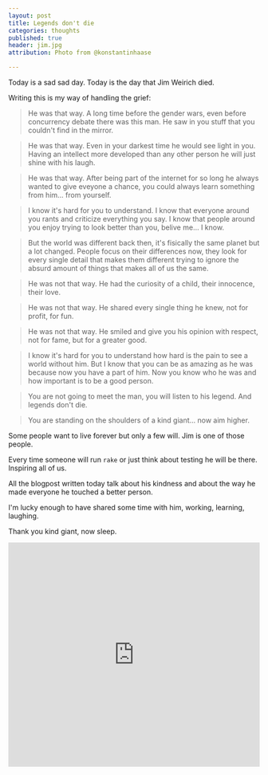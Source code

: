 ```yaml
---
layout: post
title: Legends don't die
categories: thoughts
published: true
header: jim.jpg
attribution: Photo from @konstantinhaase

---
```


Today is a sad sad day. Today is the day that Jim Weirich died.

Writing this is my way of handling the grief:

> He was that way. A long time before the gender wars, even before concurrency
> debate there was this man. He saw in you stuff that you couldn't find in the
> mirror.

> He was that way. Even in your darkest time he would see light in you. Having
> an intellect more developed than any other person he will just shine with his
> laugh.

> He was that way. After being part of the internet for so long he always wanted
> to give eveyone a chance, you could always learn something from him... from
> yourself.

> I know it's hard for you to understand. I know that everyone around you rants
> and criticize everything you say. I know that people around you enjoy trying
> to look better than you, belive me... I know.

> But the world was different back then, it's fisically the same planet but a
> lot changed. People focus on their differences now, they look for every single
> detail that makes them different trying to ignore the absurd amount of things
> that makes all of us the same.

> He was not that way. He had the curiosity of a child, their innocence, their
> love.

> He was not that way. He shared every single thing he knew, not for profit, for
> fun.

> He was not that way. He smiled and give you his opinion with respect, not for
> fame, but for a greater good.

> I know it's hard for you to understand how hard is the pain to see a world
> without him. But I know that you can be as amazing as he was because now you
> have a part of him. Now you know who he was and how important is to be a good
> person.

> You are not going to meet the man, you will listen to his legend. And legends
> don't die.

> You are standing on the shoulders of a kind giant... now aim higher.

Some people want to live forever but only a few will.
Jim is one of those people.

Every time someone will run `rake` or just think about testing he will be there.
Inspiring all of us.

All the blogpost written today talk about his kindness and about the way he made
everyone he touched a better person.

I'm lucky enough to have shared some time with him, working, learning, laughing.

Thank you kind giant, now sleep.

<iframe width="100%" height="450" scrolling="no" frameborder="no" src="https://w.soundcloud.com/player/?url=https%3A//api.soundcloud.com/tracks/4726642&amp;auto_play=false&amp;hide_related=false&amp;visual=true"></iframe>
